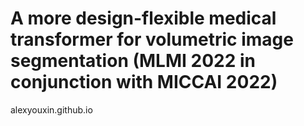 # A more design-flexible medical transformer for volumetric image segmentation (MLMI 2022 in conjunction with MICCAI 2022)

alexyouxin.github.io
